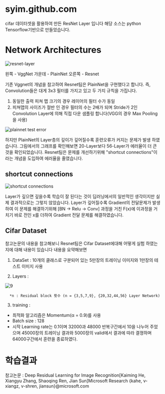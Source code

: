 
# syim.github.com


cifar 데이터셋을 활용하여 만든 ResNet Layer 입니다
해당 소스는 python Tensorflow기반으로 만들었습니다.

#  Network Architectures

![resnet-layer](https://user-images.githubusercontent.com/44501825/48914301-5d38ca80-eebe-11e8-924b-041a84814591.jpg)

왼쪽 - VggNet
가운데 - PlainNet
오른쪽 - Resnet

기존 Vggnet의 개념을 참고하여 Resnet팀은 PlainNet을 구현했다고 합니다. 
즉, Convolution들은 대게 3x3 필터를 가지고 있고 두 가지 규칙을 가집니다.
1. 동일한 출력 피쳐 맵 크기의 경우 레이어의 필터 수가 동일
2. 피쳐맵의 사이즈가 절반 인 경우 필터의 수는 2배가 되며 Stride가 2인 Convolution Layer에 의해 
직접 다운 샘플링 합니다(VGG의 경우 Max Pooling을 사용)


![plainnet test error](https://user-images.githubusercontent.com/44501825/48915563-75aae400-eec2-11e8-9722-9fc526f656a4.jpg)

하지만 PlainNet의 Layer층의 깊이가 깊어질수록 훈련오류가 커지는 문제가 발생 하였습니다.
그림에서의 그래프를 확인해보면 20-Layer보다 56-Layer가 에러율이 더 큰 것을 확인되었습니다.
Resnet팀은 문제를 개선하기위해 "shortcut connections"이라는 개념을 도입하여 에러율을 줄였습니다.

## shortcut connections

![shortcut connections](https://user-images.githubusercontent.com/44501825/48916734-c9b7c780-eec6-11e8-8e95-34b7de2822ed.jpg)

Layer가 깊으면 깊을수록 학습이 잘 된다는 것이 딥러닝에서의 일반적인 생각이지만 실제 결과적으로는 그렇지 않았습니다.
Layer가 깊어질수록 Gradient의 전달문제가 발생하여 이 문제를 해결하기위해 [BN -> Relu -> Conv] 과정을 거친 F(x)에
이과정을 거치기 바로 전인 x를 더하여 Gradient 전달 문제를 해결하였습니다.

## Cifar Dataset

참고논문의 내용을 참고해보니 Resnet팀은 Cifar Dataset에대해 어떻게 실험 하였는지에 대해 내용이 있습니다
내용을 요약해보면 

1. DataSet : 10개의 클래스로 구분되어 있는 5만장의 트레이닝 이미지와 1만장의 테스트 이미지 사용

2. Layers : 

![9](https://user-images.githubusercontent.com/44501825/48994093-aa4dc280-f184-11e8-9258-fea2e12d4be3.jpg)
      
      *n : Residual block 횟수 (n = {3,5,7,9}, {20,32,44,56} Layer Network)

3. training :
- 최적화 알고리즘은 Momentum(α = 0.9)를 사용
- Batch size : 128
- 시작 Learning rate는 0.1이며 32000과 48000 반복구간에서 10을 나누어 주었으며
  45000장의 트레이닝 결과와 5000장의 valid에서 결과에 따라 결졍하며 64000구간에서 훈련을 종료하였다.
   
# 학습결과




참고논문 : Deep Residual Learning for Image Recognition[Kaiming He, Xiangyu Zhang, Shaoqing Ren, Jian Sun]Microsoft Research {kahe, v-xiangz, v-shren, jiansun}@microsoft.com

  
